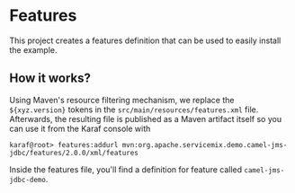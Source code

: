 # Features
This project creates a features definition that can be used to easily install the example.

## How it works?
Using Maven's resource filtering mechanism, we replace the `${xyz.version}` tokens in the `src/main/resources/features.xml` file.
Afterwards, the resulting file is published as a Maven artifact itself so you can use it from the Karaf console with

`karaf@root> features:addurl mvn:org.apache.servicemix.demo.camel-jms-jdbc/features/2.0.0/xml/features`

Inside the features file, you'll find a definition for feature called `camel-jms-jdbc-demo`.